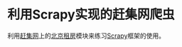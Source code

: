 利用Scrapy实现的赶集网爬虫
=================

利用[赶集网](http://bj.ganji.com/)上的[北京租房](http://bj.ganji.com/fang1)模块来练习[Scrapy](http://scrapy.org)框架的使用。
